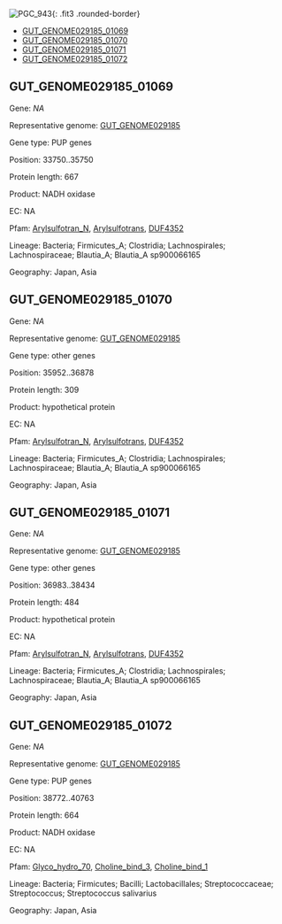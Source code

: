 ![PGC_943](../static/images/Clusters_figure/PGC_943.jpg){: .fit3 .rounded-border}

<ul id="myTab" class="nav nav-tabs">
  <li class="active">
        <a href="#tab1" data-toggle="tab">GUT_GENOME029185_01069</a>
  </li>
<li><a href="#tab2" data-toggle="tab">GUT_GENOME029185_01070</a></li>
<li><a href="#tab3" data-toggle="tab">GUT_GENOME029185_01071</a></li>
<li><a href="#tab4" data-toggle="tab">GUT_GENOME029185_01072</a></li>
</ul>

<div id="myTabContent" class="tab-content">
  <div class="tab-pane fade in active" id="tab1">

<h2 id="GUT_GENOME029185_01069">GUT_GENOME029185_01069</h2>
<p>Gene: <em>NA</em>
<p>Representative genome: <a href="https://www.ebi.ac.uk/metagenomics/genomes/MGYG-HGUT-00002">GUT_GENOME029185</a></p>
<p>Gene type: PUP genes</p>
<p>Position: 33750..35750</p>
<p>Protein length: 667</p>
<p>Product: NADH oxidase</p>
<p>EC: NA</p>
<p>Pfam: <a href="http://pfam.xfam.org/family/Arylsulfotran_N">Arylsulfotran_N</a>, <a href="http://pfam.xfam.org/family/Arylsulfotrans">Arylsulfotrans</a>, <a href="http://pfam.xfam.org/family/DUF4352">DUF4352</a></p>
<p>Lineage: Bacteria; Firmicutes_A; Clostridia; Lachnospirales; Lachnospiraceae; Blautia_A; Blautia_A sp900066165</p>
<p>Geography: Japan, Asia</p>
  </div>

  <div class="tab-pane fade" id="tab2">

<h2 id="GUT_GENOME029185_01070">GUT_GENOME029185_01070</h2>
<p>Gene: <em>NA</em></p>
<p>Representative genome: <a href="https://www.ebi.ac.uk/metagenomics/genomes/MGYG-HGUT-00002">GUT_GENOME029185</a></p>
<p>Gene type: other genes</p>
<p>Position: 35952..36878</p>
<p>Protein length: 309</p>
<p>Product: hypothetical protein</p>
<p>EC: NA</p>
<p>Pfam: <a href="http://pfam.xfam.org/family/Arylsulfotran_N">Arylsulfotran_N</a>, <a href="http://pfam.xfam.org/family/Arylsulfotrans">Arylsulfotrans</a>, <a href="http://pfam.xfam.org/family/DUF4352">DUF4352</a></p>
<p>Lineage: Bacteria; Firmicutes_A; Clostridia; Lachnospirales; Lachnospiraceae; Blautia_A; Blautia_A sp900066165</p>
<p>Geography: Japan, Asia</p>

  </div>
  <div class="tab-pane fade" id="tab3">

<h2 id="GUT_GENOME029185_01071">GUT_GENOME029185_01071</h2>
<p>Gene: <em>NA</em></p>
<p>Representative genome: <a href="https://www.ebi.ac.uk/metagenomics/genomes/MGYG-HGUT-00002">GUT_GENOME029185</a></p>
<p>Gene type: other genes</p>
<p>Position: 36983..38434</p>
<p>Protein length: 484</p>
<p>Product: hypothetical protein</p>
<p>EC: NA</p>
<p>Pfam: <a href="http://pfam.xfam.org/family/Arylsulfotran_N">Arylsulfotran_N</a>, <a href="http://pfam.xfam.org/family/Arylsulfotrans">Arylsulfotrans</a>, <a href="http://pfam.xfam.org/family/DUF4352">DUF4352</a></p>
<p>Lineage: Bacteria; Firmicutes_A; Clostridia; Lachnospirales; Lachnospiraceae; Blautia_A; Blautia_A sp900066165</p>
<p>Geography: Japan, Asia</p>

  </div>
  <div class="tab-pane fade" id="tab4">

<h2 id="GUT_GENOME029185_01072">GUT_GENOME029185_01072</h2>
<p>Gene: <em>NA</em></p>
<p>Representative genome: <a href="https://www.ebi.ac.uk/metagenomics/genomes/MGYG-HGUT-00113">GUT_GENOME029185</a></p>
<p>Gene type: PUP genes</p>
<p>Position: 38772..40763</p>
<p>Protein length: 664</p>
<p>Product: NADH oxidase</p>
<p>EC: NA</p>
<p>Pfam: <a href="http://pfam.xfam.org/family/Glyco_hydro_70">Glyco_hydro_70</a>, <a href="http://pfam.xfam.org/family/Choline_bind_3">Choline_bind_3</a>, <a href="http://pfam.xfam.org/family/Choline_bind_1">Choline_bind_1</a></p>
<p>Lineage: Bacteria; Firmicutes; Bacilli; Lactobacillales; Streptococcaceae; Streptococcus; Streptococcus salivarius</p>
<p>Geography: Japan, Asia</p>

  </div>
</div>

